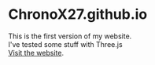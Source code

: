 # ChronoX27.github.io
This is the first version of my website. <br>
I've tested some stuff with Three.js <br>
<a href="https://chronox27.github.io">Visit the website</a>.
